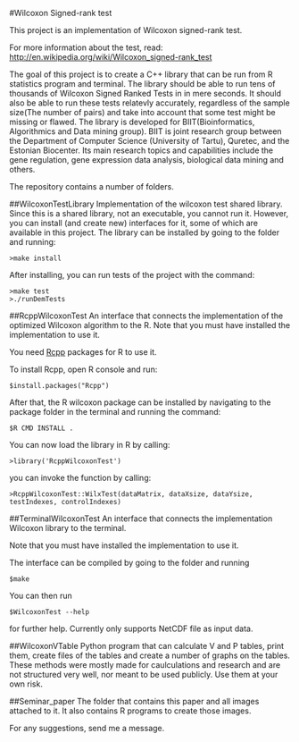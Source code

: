 #Wilcoxon Signed-rank test

This project is an implementation of Wilcoxon signed-rank test.

For more information about the test, read:
http://en.wikipedia.org/wiki/Wilcoxon_signed-rank_test

The goal of this project is to create a C++ library that can be run from R statistics program and terminal. The library should be able to run tens of thousands of Wilcoxon Signed Ranked Tests in in mere seconds. It should also be able to run these tests relatevly accurately, regardless of the sample size(The number of pairs) and take into account that some test might be missing or flawed. The library is developed for BIIT(Bioinformatics, Algorithmics and Data mining group). BIIT is joint research group between the Department of Computer Science (University of Tartu), Quretec, and the Estonian Biocenter. Its main research topics and capabilities include the gene regulation, gene expression data analysis, biological data mining and others.

The repository contains a number of folders.

##WilcoxonTestLibrary
Implementation of the wilcoxon test shared library. Since this is a shared library, not an executable, you cannot run it. However, you can install (and create new) interfaces for it, some of which are available in this project. The library can be installed by going to the folder and running:
```
>make install
```

After installing, you can run tests of the project with the command:
```
>make test
>./runDemTests
```

##RcppWilcoxonTest
An interface that connects the implementation of the optimized Wilcoxon algorithm to the R.
Note that you must have installed the implementation to use it.

You need [Rcpp](http://cran.r-project.org/web/packages/Rcpp/index.html) packages for R to use it.

To install Rcpp, open R console and run:

```
$install.packages("Rcpp")
```

After that, the R wilcoxon package can be installed by navigating to the package folder in the terminal and running the command:

```
$R CMD INSTALL .
```

You can now load the library in R by calling:

```
>library('RcppWilcoxonTest')
```

you can invoke the function by calling:

```
>RcppWilcoxonTest::WilxTest(dataMatrix, dataXsize, dataYsize, testIndexes, controlIndexes)
```

##TerminalWilcoxonTest
An interface that connects the implementation Wilcoxon library to the terminal.

Note that you must have installed the implementation to use it.

The interface can be compiled by going to the folder and running

```
$make
```

You can then run

```
$WilcoxonTest --help
```

for further help. Currently only supports NetCDF file as input data.

##WilcoxonVTable
Python program that can calculate V and P tables, print them, create files of the tables and create a number of graphs on the tables. These methods were mostly made for caulculations and research and are not structured very well, nor meant to be used publicly. Use them at your own risk.

##Seminar_paper
The folder that contains this paper and all images attached to it. It also contains R programs to create those images.

For any suggestions, send me a message.
